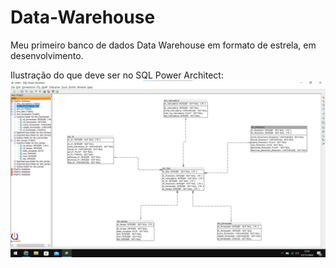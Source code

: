 # Data-Warehouse
 Meu primeiro banco de dados Data Warehouse em formato de estrela, em desenvolvimento. 

Ilustração do que deve ser no SQL Power Architect:
![Ilustração](https://github.com/DebbieMatt/Data-Warehouse/blob/3957d9efbeafe66fdeeb4ed2a923ee63be1a0360/DW%20no%20SQL%20POWER%20Architet.png)

